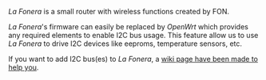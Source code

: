 _La Fonera_ is a small router with wireless functions created by FON.

_La Fonera_'s firmware can easily be replaced by _OpenWrt_ which provides any required elements to enable I2C bus usage. This feature allow us to use _La Fonera_ to drive I2C devices like eeproms, temperature sensors, etc.

If you want to add I2C bus(es) to _La Fonera_, a [wiki page have been made to help you](FoneraHacks.md).